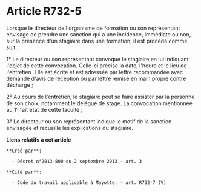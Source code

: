 # Article R732-5

Lorsque le directeur de l'organisme de formation ou son représentant envisage de prendre une sanction qui a une incidence,
immédiate ou non, sur la présence d'un stagiaire dans une formation, il est procédé comme suit :

1° Le directeur ou son représentant convoque le stagiaire en lui indiquant l'objet de cette convocation. Celle-ci précise la
date, l'heure et le lieu de l'entretien. Elle est écrite et est adressée par lettre recommandée avec demande d'avis de
réception ou par lettre remise en main propre contre décharge ;

2° Au cours de l'entretien, le stagiaire peut se faire assister par la personne de son choix, notamment le délégué de stage.
La convocation mentionnée au 1° fait état de cette faculté ;

3° Le directeur ou son représentant indique le motif de la sanction envisagée et recueille les explications du stagiaire.

**Liens relatifs à cet article**

	**Créé par**:

	  - Décret n°2013-800 du 2 septembre 2013 - art. 3

	**Cité par**:

	  - Code du travail applicable à Mayotte. - art. R732-7 (V)

